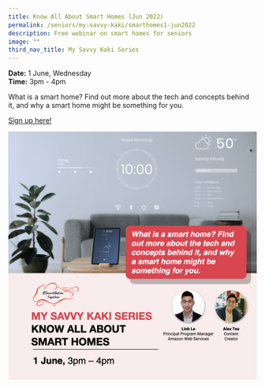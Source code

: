 ```yaml
---
title: Know All About Smart Homes (Jun 2022)
permalink: /seniors/my-savvy-kaki/smarthomes1-jun2022
description: Free webinar on smart homes for seniors
image: ""
third_nav_title: My Savvy Kaki Series
---
```

**Date:** 1 June, Wednesday
<br> **Time:** 3pm - 4pm

What is a smart home? Find out more about the tech and concepts behind it, and why a smart home might be something for you. 

[Sign up here!](https://zoom.us/webinar/register/3316521615184/WN_9-cppcSnQXObPj-pVdb_Hw)

![Free webinar on smart homes for seniors in June](/images/Updated-Jun%20-%20Smart%20Homes1.jpeg)